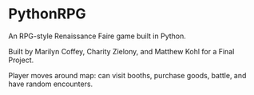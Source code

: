 # PythonRPG
An RPG-style Renaissance Faire game built in Python.

Built by Marilyn Coffey, Charity Zielony, and Matthew Kohl for a Final Project.

Player moves around map: can visit booths, purchase goods, battle, and have random encounters. 
